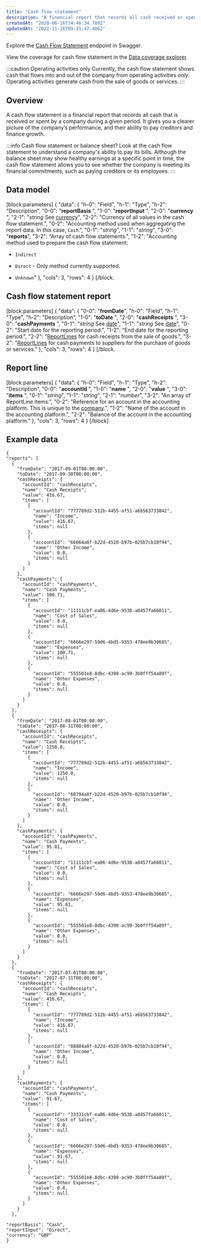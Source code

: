 ```yaml
---
title: "Cash flow statement"
description: "A financial report that records all cash received or spent by a company during a given period"
createdAt: "2020-06-16T14:46:34.780Z"
updatedAt: "2022-11-16T09:31:47.406Z"
---
```


Explore the <a className="external" href="https://api.codat.io/swagger/index.html#/Financials/get_companies__companyId__data_financials_cashFlowStatement" target="_blank">Cash Flow Statement</a> endpoint in Swagger.

View the coverage for cash flow statement in the <a className="external" href="https://knowledge.codat.io/supported-features/accounting?view=tab-by-data-type&dataType=cashFlowStatement" target="_blank">Data coverage explorer</a>.

:::caution Operating activities only
Currently, the cash flow statement shows cash that flows into and out of the company from operating activities _only_. Operating activities generate cash from the sale of goods or services.
:::

## Overview

A cash flow statement is a financial report that records all cash that is received or spent by a company during a given period. It gives you a clearer picture of the company’s performance, and their ability to pay creditors and finance growth.

:::info Cash flow statement or balance sheet?
Look at the cash flow statement to understand a company's ability to pay its bills. Although the balance sheet may show healthy earnings at a specific point in time, the cash flow statement allows you to see whether the company is meeting its financial commitments, such as paying creditors or its employees.
:::

## Data model

[block:parameters]
{
"data": {
"h-0": "Field",
"h-1": "Type",
"h-2": "Description",
"0-0": "**reportBasis** ",
"1-0": "**reportInput** ",
"2-0": "**currency** ",
"2-1": "_string_
See [currency](/datamodel-shared-currency)",
"2-2": "Currency of all values in the cash flow statement.",
"0-2": "Accounting method used when aggregating the report data. In this case, `Cash`.",
"0-1": "_string_",
"1-1": "_string_",
"3-0": "**reports**",
"3-2": "Array of cash flow statements.",
"1-2": "Accounting method used to prepare the cash flow statement:

- `Indirect`

- `Direct` - Only method currently supported.

- `Unknown`"
  },
  "cols": 3,
  "rows": 4
  }
  [/block.

## Cash flow statement report

[block:parameters]
{
"data": {
"0-0": "**fromDate**",
"h-0": "Field",
"h-1": "Type",
"h-2": "Description",
"1-0": "**toDate** ",
"2-0": "**cashReceipts** ",
"3-0": "**cashPayments** ",
"0-1": "_string_
See [date](/datamodel-shared-date)",
"1-1": "_string_
See [date](/datamodel-shared-date)",
"0-2": "Start date for the reporting period.",
"1-2": "End date for the reporting period.",
"2-2": "[ReportLines](#report-line) for cash receipts from the sale of goods.",
"3-2": "[ReportLines](#report-line) for cash payments to suppliers for the purchase of goods or services."
},
"cols": 3,
"rows": 4
}
[/block.

## Report line

[block:parameters]
{
"data": {
"h-0": "Field",
"h-1": "Type",
"h-2": "Description",
"0-0": "**accountId** ",
"1-0": "**name** ",
"2-0": "**value** ",
"3-0": "**items** ",
"0-1": "_string_",
"1-1": "_string_",
"2-1": "_number_",
"3-2": "An array of ReportLine items.",
"0-2": "Reference for an account in the accounting platform. This is unique to the [company](ref:datamodel-accounting-company).",
"1-2": "Name of the account in the accounting platform.",
"2-2": "Balance of the account in the accounting platform."
},
"cols": 3,
"rows": 4
}
[/block]

## Example data

```
{
"reports": [
  {
    "fromDate": "2017-09-01T00:00:00",
    "toDate": "2017-09-30T00:00:00",
    "cashReceipts": {
      "accountId": "cashReceipts",
      "name": "Cash Receipts",
      "value": 416.67,
      "items": [
        {
          "accountId": "777789d2-512b-4455-af51-a6b563733842",
          "name": "Income",
          "value": 416.67,
          "items": null
        },
        {
          "accountId": "66664a8f-b22d-4520-b97b-025b7cb10f94",
          "name": "Other Income",
          "value": 0.0,
          "items": null
        }
      ]
    },
    "cashPayments": {
      "accountId": "cashPayments",
      "name": "Cash Payments",
      "value": 100.71,
      "items": [
        {
          "accountId": "11111cbf-ea06-4d6e-9538-a8457fa66011",
          "name": "Cost of Sales",
          "value": 0.0,
          "items": null
        },
        {
          "accountId": "6666e297-59d6-4bd5-9353-478ee9b39685",
          "name": "Expenses",
          "value": 100.71,
          "items": null
        },
        {
          "accountId": "555501e8-8dbc-4390-ac99-3b0fff54a89f",
          "name": "Other Expenses",
          "value": 0.0,
          "items": null
        }
      ]
    }
  },
  {
    "fromDate": "2017-08-01T00:00:00",
    "toDate": "2017-08-31T00:00:00",
    "cashReceipts": {
      "accountId": "cashReceipts",
      "name": "Cash Receipts",
      "value": 1250.0,
      "items": [
        {
          "accountId": "777789d2-512b-4455-af51-a6b563733842",
          "name": "Income",
          "value": 1250.0,
          "items": null
        },
        {
          "accountId": "68794a8f-b22d-4520-b97b-025b7cb10f94",
          "name": "Other Income",
          "value": 0.0,
          "items": null
        }
      ]
    },
    "cashPayments": {
      "accountId": "cashPayments",
      "name": "Cash Payments",
      "value": 95.81,
      "items": [
        {
          "accountId": "11111cbf-ea06-4d6e-9538-a8457fa66011",
          "name": "Cost of Sales",
          "value": 0.0,
          "items": null
        },
        {
          "accountId": "6666e297-59d6-4bd5-9353-478ee9b39685",
          "name": "Expenses",
          "value": 95.81,
          "items": null
        },
        {
          "accountId": "555501e8-8dbc-4390-ac99-3b0fff54a89f",
          "name": "Other Expenses",
          "value": 0.0,
          "items": null
        }
      ]
    }
  },
  {
    "fromDate": "2017-07-01T00:00:00",
    "toDate": "2017-07-31T00:00:00",
    "cashReceipts": {
      "accountId": "cashReceipts",
      "name": "Cash Receipts",
      "value": 416.67,
      "items": [
        {
          "accountId": "777789d2-512b-4455-af51-a6b563733842",
          "name": "Income",
          "value": 416.67,
          "items": null
        },
        {
          "accountId": "88884a8f-b22d-4520-b97b-025b7cb10f94",
          "name": "Other Income",
          "value": 0.0,
          "items": null
        }
      ]
    },
    "cashPayments": {
      "accountId": "cashPayments",
      "name": "Cash Payments",
      "value": 91.67,
      "items": [
        {
          "accountId": "33331cbf-ea06-4d6e-9538-a8457fa66011",
          "name": "Cost of Sales",
          "value": 0.0,
          "items": null
        },
        {
          "accountId": "6666e297-59d6-4bd5-9353-478ee9b39685",
          "name": "Expenses",
          "value": 91.67,
          "items": null
        },
        {
          "accountId": "555501e8-8dbc-4390-ac99-3b0fff54a89f",
          "name": "Other Expenses",
          "value": 0.0,
          "items": null
        }
      ]
    }
  },

"reportBasis": "Cash",
"reportInput": "Direct",
"currency": "GBP"
}
```
